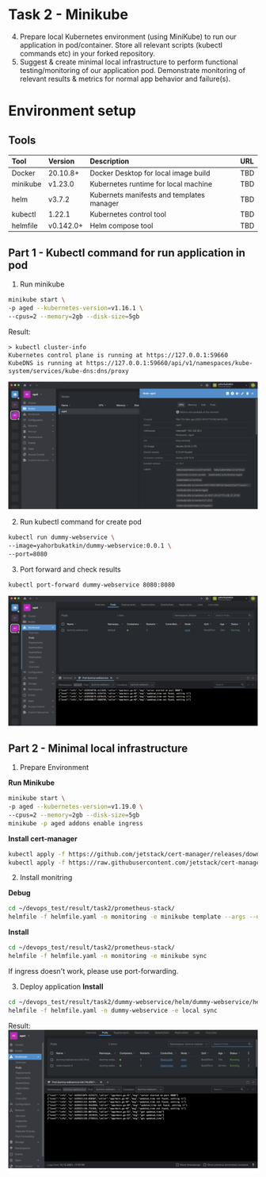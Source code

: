 # Task 2 - Minikube

4. Prepare local Kubernetes environment (using MiniKube) to run our application in pod/container. 
Store all relevant scripts (kubectl commands etc) in your forked repository.
5. Suggest & create minimal local infrastructure to perform functional testing/monitoring of our application pod.
Demonstrate monitoring of relevant results & metrics for normal app behavior and failure(s).

# Environment setup

## Tools
| Tool | Version | Description | URL |
| :--- | :------ | :---------- | :-- | 
| Docker| 20.10.8+ | Docker Desktop for local image build | TBD |
| minikube | v1.23.0 | Kubernetes runtime for local machine | TBD |
| helm | v3.7.2 | Kubernets manifests and templates manager | TBD |
| kubectl | 1.22.1 | Kubernetes control tool| TBD |
| helmfile | v0.142.0+ | Helm compose tool | TBD |

## Part 1 - Kubectl command for run application in pod

1. Run minikube
```bash
minikube start \
-p aged --kubernetes-version=v1.16.1 \
--cpus=2 --memory=2gb --disk-size=5gb
```

Result: 
```
> kubectl cluster-info
Kubernetes control plane is running at https://127.0.0.1:59660
KubeDNS is running at https://127.0.0.1:59660/api/v1/namespaces/kube-system/services/kube-dns:dns/proxy
```
![Alt text](/result/task2/images/minikube_version.png?raw=true "Kubernetes version")

2. Run kubectl command for create pod

```bash
kubectl run dummy-webservice \
--image=yahorbukatkin/dummy-webservice:0.0.1 \
--port=8080
```

3. Port forward and check results
```bash
kubectl port-forward dummy-webservice 8080:8080
```
![Alt text](/result/task2/images/port_forward.png?raw=true "Port forward")

## Part 2 - Minimal local infrastructure

1. Prepare Environment

**Run Minikube**
```bash
minikube start \
-p aged --kubernetes-version=v1.19.0 \
--cpus=2 --memory=2gb --disk-size=5gb
minikube -p aged addons enable ingress
```
**Install cert-manager**
```bash
kubectl apply -f https://github.com/jetstack/cert-manager/releases/download/v1.5.3/cert-manager.yaml
kubectl apply -f https://raw.githubusercontent.com/jetstack/cert-manager/release-0.6/deploy/manifests/00-crds.yaml
```

2. Install monitring

**Debug**
```bash
cd ~/devops_test/result/task2/prometheus-stack/
helmfile -f helmfile.yaml -n monitoring -e minikube template --args --debug
```

**Install**
```bash
cd ~/devops_test/result/task2/prometheus-stack/
helmfile -f helmfile.yaml -n monitoring -e minikube sync
```
If ingress doesn't work, please use port-forwarding.

3. Deploy application
**Install**
```bash
cd ~/devops_test/result/task2/dummy-webservice/helm/dummy-webservice/helmfile/
helmfile -f helmfile.yaml -n dummy-webservice -e local sync
```

Result:
![Alt text](/result/task2/images/result_1.png?raw=true "Webserver log")